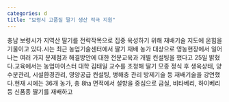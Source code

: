 ```yaml
---
categories: d
title: "보령시 고품질 딸기 생산 적극 지원"
---
```

충남 보령시가 지역산 딸기를 전략작목으로 집중 육성하기 위해 재배기술 지도에 온힘을 기울이고 있다.시는 최근 농업기술센터에서 딸기 재배 농가 대상으로 영농현장에서 일어나는 여러 가지 문제점과 해결방안에 대한 전문교육과 개별 컨설팅을 했다고 25일 밝혔다.교육에서는 농업마이스터 대학 김태일 교수를 초청해 딸기 모종 정식 후 생육상태, 양수분관리, 시설환경관리, 영양공급 컨설팅, 병해충 관리 방제기술 등 재배기술을 강연했다.현재 시에는 36개 농가, 총 8㏊ 면적에서 설향을 중심으로 금실, 비타베리, 하이베리 등 신품종 딸기를 재배하고